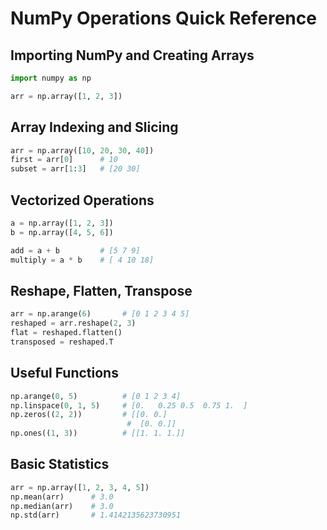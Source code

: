 # NumPy Operations Quick Reference

## Importing NumPy and Creating Arrays
```python
import numpy as np

arr = np.array([1, 2, 3])
```

## Array Indexing and Slicing
```python
arr = np.array([10, 20, 30, 40])
first = arr[0]      # 10
subset = arr[1:3]   # [20 30]
```

## Vectorized Operations
```python
a = np.array([1, 2, 3])
b = np.array([4, 5, 6])

add = a + b         # [5 7 9]
multiply = a * b    # [ 4 10 18]
```

## Reshape, Flatten, Transpose
```python
arr = np.arange(6)       # [0 1 2 3 4 5]
reshaped = arr.reshape(2, 3)
flat = reshaped.flatten()
transposed = reshaped.T
```

## Useful Functions
```python
np.arange(0, 5)          # [0 1 2 3 4]
np.linspace(0, 1, 5)     # [0.   0.25 0.5  0.75 1.  ]
np.zeros((2, 2))         # [[0. 0.]
                          #  [0. 0.]]
np.ones((1, 3))          # [[1. 1. 1.]]
```

## Basic Statistics
```python
arr = np.array([1, 2, 3, 4, 5])
np.mean(arr)      # 3.0
np.median(arr)    # 3.0
np.std(arr)       # 1.4142135623730951
```
